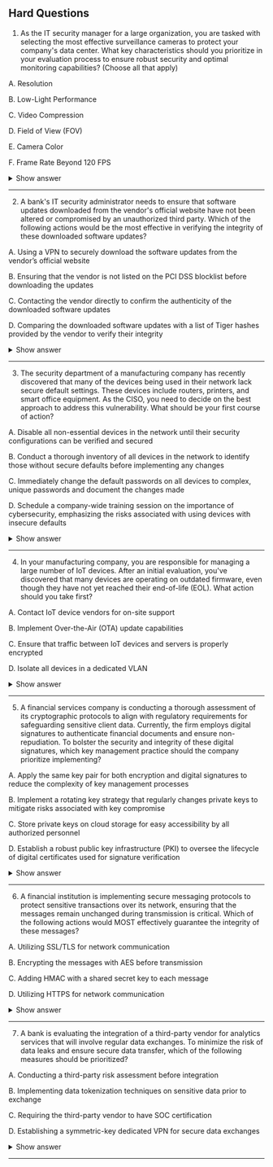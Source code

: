 ## Hard Questions ##

1. As the IT security manager for a large organization, you are tasked with selecting the most effective surveillance cameras to protect your company's data center. What key characteristics should you prioritize in your evaluation process to ensure robust security and optimal monitoring capabilities? (Choose all that apply)

A. Resolution

B. Low-Light Performance

C. Video Compression

D. Field of View (FOV)

E. Camera Color

F. Frame Rate Beyond 120 FPS

<details> <summary>Show answer</summary>

Correct Answers:

✅ A. Resolution: High resolution (e.g., 1080p or 4K) ensures clear and detailed images for identifying individuals or objects.

✅ B. Low-Light Performance: Critical for visibility in low-light or nighttime conditions.

✅ C. Video Compression: Efficient formats like H.265 reduce storage use without compromising quality.

✅ D. Field of View (FOV): A wide FOV minimizes blind spots and reduces the number of cameras needed.

Incorrect Answers:

❌ E. Camera Color: The color of the camera housing has no impact on surveillance performance.

❌F. Frame Rate Beyond 120 FPS: Ultra-high frame rates are unnecessary for standard surveillance and increase storage/bandwidth costs without significant benefit.

Explanation:
When choosing surveillance cameras for a secure environment like a data center, focus on image clarity, coverage, low-light performance, and storage efficiency. 
These directly affect your ability to monitor and respond to incidents effectively, while aesthetic or excessive performance factors (like color or extreme frame rate) do not contribute to security outcomes.

</details>

---

2. A bank's IT security administrator needs to ensure that software updates downloaded from the vendor's official website have not been altered or compromised by an unauthorized third party. Which of the following actions would be the most effective in verifying the integrity of these downloaded software updates?

A. Using a VPN to securely download the software updates from the vendor’s official website

B. Ensuring that the vendor is not listed on the PCI DSS blocklist before downloading the updates

C. Contacting the vendor directly to confirm the authenticity of the downloaded software updates

D. Comparing the downloaded software updates with a list of Tiger hashes provided by the vendor to verify their integrity

<details> <summary>Show answer</summary>

Correct Answer:
✅ D. Comparing the downloaded software updates with a list of Tiger hashes provided by the vendor to verify their integrity
Hash values, such as Tiger, SHA-256, or MD5 (depending on vendor), act as unique digital fingerprints of files. By computing the hash of the downloaded software and comparing it with the official hash published by the vendor, the administrator can confirm the file’s integrity — ensuring it hasn’t been altered, corrupted, or tampered with during transit or hosting.

Incorrect Answers:

❌ A. Using a VPN to securely download the software updates from the vendor’s official website:
A VPN protects the communication channel, preventing eavesdropping or interception, but it does not guarantee the file’s integrity. The file could still have been compromised before being placed on the vendor’s site.

❌ B. Ensuring that the vendor is not listed on the PCI DSS blocklist before downloading the updates:
Checking blocklists relates to vendor reputation or compliance, not file integrity. Even a compliant vendor’s file could be tampered with if their systems are compromised.

❌ C. Contacting the vendor directly to confirm the authenticity of the downloaded software updates:
A phone or email confirmation ensures that updates exist but doesn’t verify that your specific downloaded file matches the original, unaltered version. Without a hash comparison, this step is insufficient.

Explanation:
Integrity verification ensures that what you downloaded is exactly what the vendor published.
The Tiger hash comparison (or any cryptographic hash check) provides mathematical certainty that no modification — accidental or malicious — has occurred.
Other methods like VPNs and vendor verification improve trust and confidentiality, but they do not directly validate file integrity, which is the key control in this scenario.

</details>

---

3. The security department of a manufacturing company has recently discovered that many of the devices being used in their network lack secure default settings. These devices include routers, printers, and smart office equipment. As the CISO, you need to decide on the best approach to address this vulnerability. What should be your first course of action?

A. Disable all non-essential devices in the network until their security configurations can be verified and secured

B. Conduct a thorough inventory of all devices in the network to identify those without secure defaults before implementing any changes

C. Immediately change the default passwords on all devices to complex, unique passwords and document the changes made

D. Schedule a company-wide training session on the importance of cybersecurity, emphasizing the risks associated with using devices with insecure defaults

<details> <summary>Show answer</summary>

Correct Answer:
✅  B. Conduct a thorough inventory of all devices in the network to identify those without secure defaults before implementing any changes
A comprehensive inventory allows the IT and security teams to understand the full scope of vulnerable devices, prioritize remediation actions, and plan systematic security improvements. This ensures resources are used effectively and all critical devices are addressed.

Incorrect Answers:

❌ A. Disable all non-essential devices in the network until their security configurations can be verified and secured:
While this could temporarily reduce risk, it may disrupt operations and is not practical as a first step. It does not address the root cause or provide a clear plan for remediation.

❌ C. Immediately change the default passwords on all devices to complex, unique passwords and document the changes made:
Changing passwords is proactive but without knowing which devices exist, it may be inefficient and leave some devices unaddressed. Inventorying first ensures that no vulnerable devices are overlooked.

❌ D. Schedule a company-wide training session on the importance of cybersecurity, emphasizing the risks associated with using devices with insecure defaults:
Training is important for long-term security culture but does not immediately mitigate the risk of insecure devices and should follow technical remediation steps.

Explanation:
Before taking direct action, it is essential to know your environment. A detailed inventory identifies all devices, their configurations, and which are vulnerable due to insecure defaults. Once the scope is understood, remediation — such as changing passwords, applying secure configurations, and monitoring — can be executed systematically and effectively, minimizing operational disruption while strengthening security posture.

</details>

---

4. In your manufacturing company, you are responsible for managing a large number of IoT devices. After an initial evaluation, you've discovered that many devices are operating on outdated firmware, even though they have not yet reached their end-of-life (EOL). What action should you take first?

A. Contact IoT device vendors for on-site support

B. Implement Over-the-Air (OTA) update capabilities

C. Ensure that traffic between IoT devices and servers is properly encrypted

D. Isolate all devices in a dedicated VLAN

<details> <summary>Show answer</summary>

Correct Answer:
✅ B. Implement Over-the-Air (OTA) update capabilities
OTA updates allow administrators to remotely update firmware across all IoT devices efficiently. This ensures devices are patched and secured without requiring physical access, reducing the window of vulnerability from outdated firmware while maintaining device integrity.

Incorrect Answers:

❌ A. Contact IoT device vendors for on-site support:
On-site support may be helpful in specific scenarios, but it is time-consuming and not efficient as a first step. OTA updates are faster and scalable for large IoT deployments.

❌ C. Ensure that traffic between IoT devices and servers is properly encrypted:
While encryption protects data in transit, it does not address vulnerabilities due to outdated firmware. Firmware updates are a higher-priority action to fix security flaws.

❌ D. Isolate all devices in a dedicated VLAN:
Network segmentation improves security by limiting exposure, but it does not update firmware. This can be implemented later as part of a layered security approach.

Explanation:
The most urgent action is to remediate vulnerabilities in the firmware. OTA update capabilities enable efficient, large-scale deployment of security patches to IoT devices. After firmware is updated, additional measures like encryption and network segmentation further strengthen the security posture of IoT deployments.

</details>

---

5. A financial services company is conducting a thorough assessment of its cryptographic protocols to align with regulatory requirements for safeguarding sensitive client data. Currently, the firm employs digital signatures to authenticate financial documents and ensure non-repudiation. To bolster the security and integrity of these digital signatures, which key management practice should the company prioritize implementing?

A. Apply the same key pair for both encryption and digital signatures to reduce the complexity of key management processes

B. Implement a rotating key strategy that regularly changes private keys to mitigate risks associated with key compromise

C. Store private keys on cloud storage for easy accessibility by all authorized personnel

D. Establish a robust public key infrastructure (PKI) to oversee the lifecycle of digital certificates used for signature verification

<details> <summary>Show answer</summary>

Correct Answer:
✅ D. Establish a robust public key infrastructure (PKI) to oversee the lifecycle of digital certificates used for signature verification
A PKI provides the framework for issuing, renewing, and revoking digital certificates, ensuring that public keys used for signature verification are trusted and authentic. It strengthens the integrity of digital signatures, supports regulatory compliance, and mitigates risks such as impersonation or man-in-the-middle attacks.

Incorrect Answers:

❌ A. Apply the same key pair for both encryption and digital signatures to reduce the complexity of key management processes:
Using the same key pair for multiple cryptographic functions compromises security. Private key compromise would affect both data confidentiality and digital signature integrity. Cryptographic best practices mandate separate keys for encryption and signing.

❌ B. Implement a rotating key strategy that regularly changes private keys to mitigate risks associated with key compromise:
Rotating keys improves security but is only effective within a robust key management framework like PKI. Without proper management, frequent key changes can cause operational confusion and gaps.

❌ C. Store private keys on cloud storage for easy accessibility by all authorized personnel:
Storing private keys in the cloud introduces significant security risks, even with access controls. Private keys should reside in secure environments, such as Hardware Security Modules (HSMs), to prevent unauthorized access.

Explanation:
Digital signatures rely on asymmetric cryptography, where private keys are used for signing and public keys for verification. A PKI ensures proper lifecycle management of these keys and certificates, guaranteeing that digital signatures remain trustworthy, verifiable, and compliant with regulations. Other methods like key rotation or cloud storage alone cannot fully secure digital signatures without a structured PKI framework.

</details>

---

6. A financial institution is implementing secure messaging protocols to protect sensitive transactions over its network, ensuring that the messages remain unchanged during transmission is critical. Which of the following actions would MOST effectively guarantee the integrity of these messages?

A. Utilizing SSL/TLS for network communication

B. Encrypting the messages with AES before transmission

C. Adding HMAC with a shared secret key to each message

D. Utilizing HTTPS for network communication

<details> <summary>Show answer</summary>

Correct Answer:
✅ C. Adding HMAC with a shared secret key to each message
HMAC (Hash-based Message Authentication Code) ensures message integrity by combining the message content with a shared secret key and applying a cryptographic hash. The recipient can recompute the HMAC using the same key and compare it to the received HMAC. A match confirms the message has not been altered during transmission and verifies the authenticity of the source.

Incorrect Answers:

❌ A. Utilizing SSL/TLS for network communication:
SSL/TLS secures the channel and provides confidentiality, but it does not guarantee the integrity of individual messages themselves once outside the secure session.

❌ B. Encrypting the messages with AES before transmission:
AES encryption ensures confidentiality, preventing unauthorized reading of the message, but it does not inherently verify integrity. Without an additional mechanism like HMAC, altered messages may go undetected.

❌D. Utilizing HTTPS for network communication:
HTTPS is HTTP over SSL/TLS. Like TLS, it provides secure transport and confidentiality, but it does not independently verify message integrity at the message level.

Explanation:
To ensure integrity, a mechanism must detect changes to the message content. HMAC achieves this by producing a cryptographic signature bound to both the message and a shared secret. While encryption and secure channels protect confidentiality and privacy, HMAC is the most direct method to confirm messages are unaltered during transit.

</details>

---

7. A bank is evaluating the integration of a third-party vendor for analytics services that will involve regular data exchanges. To minimize the risk of data leaks and ensure secure data transfer, which of the following measures should be prioritized?

A. Conducting a third-party risk assessment before integration

B. Implementing data tokenization techniques on sensitive data prior to exchange

C. Requiring the third-party vendor to have SOC certification

D. Establishing a symmetric-key dedicated VPN for secure data exchanges

<details> <summary>Show answer</summary>

Correct Answer:
✅ B. Implementing data tokenization techniques on sensitive data prior to exchange
Data tokenization replaces sensitive data with non-sensitive tokens, allowing analytics and operations without exposing the original data. Even if intercepted, tokens do not reveal sensitive information, minimizing the risk of data leaks and reducing compliance scope. This approach protects sensitive information directly during transit, while still enabling analytic operations.

Incorrect Answers:

❌ A. Conducting a third-party risk assessment before integration:
While evaluating the vendor’s security posture is important, this does not actively protect the data being exchanged. Risk assessment identifies potential vulnerabilities but does not mitigate exposure.

❌ C. Requiring the third-party vendor to have SOC certification:
SOC certification indicates security best practices, but it cannot guarantee protection of sensitive data during transfer. It should be part of a broader security strategy, not the primary control.

❌ D. Establishing a symmetric-key dedicated VPN for secure data exchanges:
VPNs provide secure channels, but symmetric key management is challenging, and compromise of the key can expose all transmitted data. While VPNs protect in transit, they do not reduce the impact of potential interception, unlike tokenization.

Explanation:
Tokenization obscures sensitive data before it leaves your environment, providing proactive security against leaks and unauthorized access. It allows the third-party vendor to perform necessary operations without ever accessing the actual sensitive information, combining usability with strong security, which is critical for regulatory compliance and protecting client data.

</details>

---

